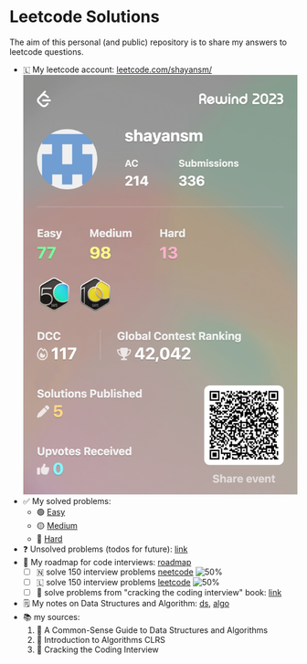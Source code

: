 # Leetcode Solutions

The aim of this personal (and public) repository is to share my answers to leetcode questions.

- 🇱 My leetcode account: [leetcode.com/shayansm/](https://leetcode.com/shayansm/)
  ![LeetCode_Rewind_2023.png](./LeetCode_Rewind_2023.png)
- ✅ My solved problems:
    - 🟢 [Easy](./src/easy/README.md)
    - 🟡 [Medium](./src/medium/README.md)
    - 🔴 [Hard](./src/hard/README.md)
- ❓ Unsolved problems (todos for future): [link](./src/unsolved/README.md)
- 🚀 My roadmap for code interviews: [roadmap](./src/interview_prep/InterviewRoadmap.md)
    - [ ] 🇳 solve 150 interview problems [neetcode](https://neetcode.io/roadmap) ![50%](https://progress-bar.dev/10)
    - [ ] 🇱 solve 150 interview
      problems [leetcode](https://leetcode.com/studyplan/top-interview-150/) ![50%](https://progress-bar.dev/18)
    - [ ] 📗 solve problems from "cracking the coding interview"
      book: [link](https://leetcode.com/discuss/general-discussion/1152824/cracking-the-coding-interview-6th-edition-in-leetcode/1993731)
- 🗒️ My notes on Data Structures and Algorithm: [ds](./src/lib/dataStructures.md), [algo](./src/lib/algorithms.md)
- 📚 my sources:
    1. 📘 A Common-Sense Guide to Data Structures and Algorithms
    2. 📙 Introduction to Algorithms CLRS
    3. 📗 Cracking the Coding Interview